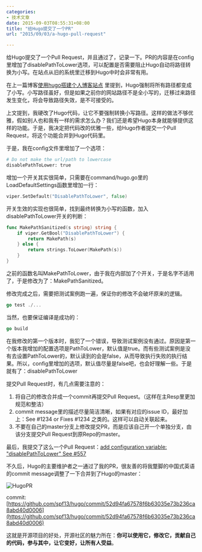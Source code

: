 ```yaml
---
categories:
- 技术文章
date: 2015-09-03T08:55:31+08:00
title: "给Hugo提交了一个PR"
url: "2015/09/03/a-hugo-pull-request"

---
```


给Hugo提交了一个Pull Request，并且通过了，记录一下。PR的内容是在config里增加了disablePathToLower选项，可以配置是否需要阻止Hugo自动将路径转换为小写。在站点从旧的系统里迁移到Hugo中时会非常有用。

<!--more-->

在上一篇博客[使用hugo搭建个人博客站点](http://blog.coderzh.com/2015/08/29/hugo/)  里提到，Hugo强制将所有路径都变成了小写。小写路径虽好，但是如果之前你的网站路径不是全小写的，迁移过来路径发生变化，将会导致路径失效，是不可接受的。

上文提到，我硬改了Hugo代码，让它不要强制转换小写路径。这样的做法不够优雅，假如别人也和我有一样的需求怎么办？我们还是希望Hugo本身就能够提供这样的功能。于是，我决定把代码改的优雅一些，给Hugo作者提交一个Pull Request，将这个功能合并到Hugo代码里。

于是，我在config文件里增加了一个选项：

```python
# Do not make the url/path to lowercase
disablePathToLower: true 
```

 增加一个开关其实很简单，只需要在command/hugo.go里的LoadDefaultSettings函数里增加一行：

```go
viper.SetDefault("DisablePathToLower", false)
```

开关生效的实现也很简单，找到最终转换为小写的函数，加入disablePathToLower开关的判断：

```go
func MakePathSanitized(s string) string {
    if viper.GetBool("DisablePathToLower") {
        return MakePath(s)
    } else {
        return strings.ToLower(MakePath(s))
    }
}
```

之前的函数名叫MakePathToLower，由于我在内部加了个开关，于是名字不适用了，于是修改为了：MakePathSanitized。

修改完成之后，需要把测试案例跑一遍，保证你的修改不会破坏原来的逻辑。

```go
go test ./...
```

当然，也要保证编译是成功的：

```go
go build
```

在我修改的第一个版本时，我犯了一个错误，导致测试案例没有通过。原因是第一个版本我增加的配置选项是PathToLower，默认值是true。而有些测试案例是没有去设置PathToLower的，默认读到的会是false，从而导致执行失败的执行结果。所以，config里增加的选项，默认值尽量是false吧，也会好理解一些。于是就有了：disablePathToLower

提交Pull Request时，有几点需要注意的：

 1. 将自己的修改合并成一个commit再提交Pull Request。（这样在主Resp里更加规范和整洁）
 1. commit message里的描述尽量简洁清晰，如果有对应的issue ID，最好加上：See #1234 or Fixes #1234 之类的。这样可以自动关联起来。
 1. 不要在自己的master分支上修改提交PR，而是应该自己开一个单独分支，由该分支提交Pull Request到原Repo的master。

最后，我提交了这么一个Pull Request：[add configuration variable: "disablePathToLower" See #557](https://github.com/spf13/hugo/pull/1392)

不久后，Hugo的主要维护者之一通过了我的PR，很友善的将我蹩脚的中国式英语的commit message调整了一下合并到了Hugo的master：

![HugoPR](https://mmbiz.qlogo.cn/mmbiz/otHvoL6neeK2oIvPRfSyclntiaZrnUIENfFbCaQ5maGFjF42Qdia2ic2YcicBzH3JZEZjL11sVV9owD9CXbM2bw9ag/0?wx_fmt=png)

commit: [https://github.com/spf13/hugo/commit/52d94fa67578f6b63035e73b236ca8abd40d0006](https://github.com/spf13/hugo/commit/52d94fa67578f6b63035e73b236ca8abd40d0006)

这就是开源项目的好处，开源社区的魅力所在：**你可以使用它，修改它，贡献自己的代码，参与其中，让它变好，让所有人受益**。

